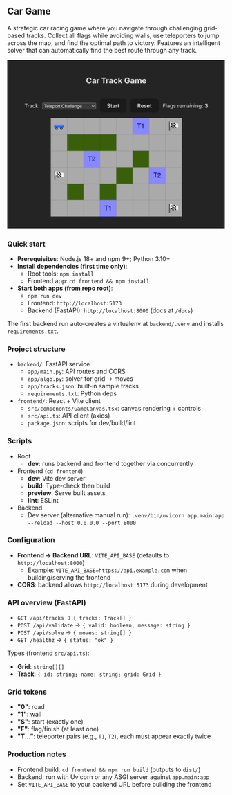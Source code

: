 ## Car Game

A strategic car racing game where you navigate through challenging grid-based tracks. Collect all flags while avoiding walls, use teleporters to jump across the map, and find the optimal path to victory. Features an intelligent solver that can automatically find the best route through any track.

![Game Screenshot](sample.jpeg)

### Quick start

- **Prerequisites**: Node.js 18+ and npm 9+; Python 3.10+
- **Install dependencies (first time only)**:
  - Root tools: `npm install`
  - Frontend app: `cd frontend && npm install`
- **Start both apps (from repo root)**:
  - `npm run dev`
  - Frontend: `http://localhost:5173`
  - Backend (FastAPI): `http://localhost:8000` (docs at `/docs`)

The first backend run auto‑creates a virtualenv at `backend/.venv` and installs `requirements.txt`.

### Project structure

- `backend/`: FastAPI service
  - `app/main.py`: API routes and CORS
  - `app/algo.py`: solver for grid -> moves
  - `app/tracks.json`: built‑in sample tracks
  - `requirements.txt`: Python deps
- `frontend/`: React + Vite client
  - `src/components/GameCanvas.tsx`: canvas rendering + controls
  - `src/api.ts`: API client (axios)
  - `package.json`: scripts for dev/build/lint

### Scripts

- Root
  - **dev**: runs backend and frontend together via concurrently
- Frontend (`cd frontend`)
  - **dev**: Vite dev server
  - **build**: Type-check then build
  - **preview**: Serve built assets
  - **lint**: ESLint
- Backend
  - Dev server (alternative manual run): `.venv/bin/uvicorn app.main:app --reload --host 0.0.0.0 --port 8000`

### Configuration

- **Frontend -> Backend URL**: `VITE_API_BASE` (defaults to `http://localhost:8000`)
  - Example: `VITE_API_BASE=https://api.example.com` when building/serving the frontend
- **CORS**: backend allows `http://localhost:5173` during development

### API overview (FastAPI)

- `GET /api/tracks` → `{ tracks: Track[] }`
- `POST /api/validate` → `{ valid: boolean, message: string }`
- `POST /api/solve` → `{ moves: string[] }`
- `GET /healthz` → `{ status: "ok" }`

Types (frontend `src/api.ts`):
- **Grid**: `string[][]`
- **Track**: `{ id: string; name: string; grid: Grid }`

### Grid tokens

- **"0"**: road
- **"1"**: wall
- **"S"**: start (exactly one)
- **"F"**: flag/finish (at least one)
- **"T..."**: teleporter pairs (e.g., `T1`, `T2`), each must appear exactly twice

### Production notes

- Frontend build: `cd frontend && npm run build` (outputs to `dist/`)
- Backend: run with Uvicorn or any ASGI server against `app.main:app`
- Set `VITE_API_BASE` to your backend URL before building the frontend

